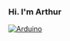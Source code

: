 ### Hi. I'm Arthur

[![Arduino](https://img.shields.io/badge/Arduino-00979D?style=for-the-badge&logo=Arduino&logoColor=white
)](https://www.arduino.cc/)
